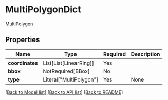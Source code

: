 # MultiPolygonDict

MultiPolygon

## Properties
| Name | Type | Required | Description |
| ------------ | ------------- | ------------- | ------------- |
**coordinates** | List[List[LinearRing]] | Yes |  |
**bbox** | NotRequired[BBox] | No |  |
**type** | Literal["MultiPolygon"] | Yes | None |


[[Back to Model list]](../../../README.md#models-v2-link) [[Back to API list]](../../README.md#documentation-for-api-endpoints) [[Back to README]](../../README.md)
